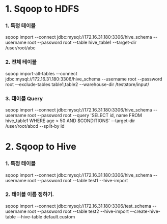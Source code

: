 # 1. Sqoop to HDFS
### 1. 특정 테이블
sqoop import --connect jdbc:mysql://172.16.31.180:3306/hive_schema --username root --password root --table hive_table1 --target-dir /user/root/abc</br>

### 2. 전체 테이블
sqoop import-all-tables --connect jdbc:mysql://172.16.31.180:3306/hive_schema --username root --password root --exclude-tables table1,table2 --warehouse-dir /teststore/input/</br>

### 3. 테이블 Query
sqoop import --connect jdbc:mysql://172.16.31.180:3306/hive_schema --username root --password root --query 'SELECT id, name FROM hive_table1 WHERE age > 50 AND $CONDITIONS' --target-dir /user/root/abcd --split-by id</br>

# 2. Sqoop to Hive
### 1. 특정 테이블
sqoop import --connect  jdbc:mysql://172.16.31.180:3306/hive_schema --username root --password root --table test1 --hive-import</br>

### 2. 테이블 이름 정하기.
sqoop import --connect  jdbc:mysql://172.16.31.180:3306/test_schema --username root --password root --table test2 --hive-import --create-hive-table --hive-table default.custom</br>
